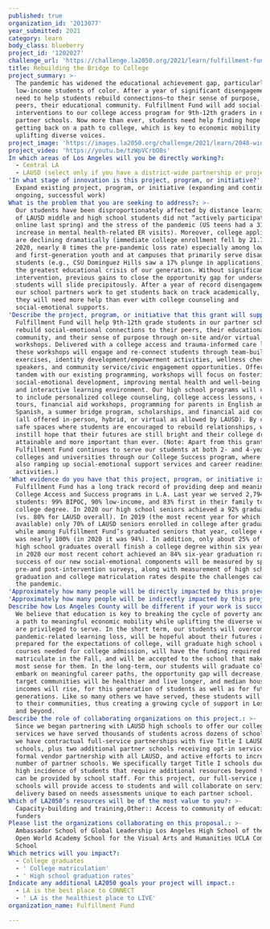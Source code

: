 ```yaml
---
published: true
organization_id: '2013077'
year_submitted: 2021
category: learn
body_class: blueberry
project_id: '1202027'
challenge_url: 'https://challenge.la2050.org/2021/learn/fulfillment-fund/'
title: Rebuilding the Bridge to College
project_summary: >-
  The pandemic has widened the educational achievement gap, particularly among
  low-income students of color. After a year of significant disengagement, we
  need to help students rebuild connections—to their sense of purpose, their
  peers, their educational community. Fulfillment Fund will add social-emotional
  interventions to our college access program for 9th-12th graders in our
  partner schools. Now more than ever, students need help finding hope and
  getting back on a path to college, which is key to economic mobility and
  uplifting diverse voices.
project_image: 'https://images.la2050.org/challenge/2021/learn/2048-wide/fulfillment-fund.jpg'
project_video: 'https://youtu.be/tzWpVCrbO8s'
In which areas of Los Angeles will you be directly working?:
  - Central LA
  - LAUSD (select only if you have a district-wide partnership or project)
'In what stage of innovation is this project, program, or initiative?': >-
  Expand existing project, program, or initiative (expanding and continuing
  ongoing, successful work)
What is the problem that you are seeking to address?: >-
  Our students have been disproportionately affected by distance learning (64%
  of LAUSD middle and high school students did not “actively participate''
  online last spring) and the stress of the pandemic (US teens had a 31%
  increase in mental health-related ER visits). Moreover, college applications
  are declining dramatically (immediate college enrollment fell by 21.7% in
  2020, nearly 8 times the pre-pandemic loss rate) especially among low-income
  and first-generation youth and at campuses that primarily serve disadvantaged
  students (e.g., CSU Dominguez Hills saw a 17% plunge in applications). This is
  the greatest educational crisis of our generation. Without significant
  intervention, previous gains to close the opportunity gap for underserved
  students will slide precipitously. After a year of record disengagement, as
  our school partners work to get students back on track academically, we know
  they will need more help than ever with college counseling and
  social-emotional supports.
'Describe the project, program, or initiative that this grant will support to address the problem identified.': >-
  Fulfillment Fund will help 9th-12th grade students in our partner schools
  rebuild social-emotional connections to their peers, their educational
  community, and their sense of purpose through on-site and/or virtual
  workshops. Delivered with a college access and trauma-informed care lens,
  these workshops will engage and re-connect students through team-building
  exercises, identity development/empowerment activities, wellness checks, guest
  speakers, and community service/civic engagement opportunities. Offered in
  tandem with our existing programming, workshops will focus on fostering
  social-emotional development, improving mental health and well-being in a fun
  and interactive learning environment. Our high school programs will continue
  to include personalized college counseling, college access lessons, college
  tours, financial aid workshops, programming for parents in English and
  Spanish, a summer bridge program, scholarships, and financial aid counseling
  (all offered in-person, hybrid, or virtual as allowed by LAUSD). By creating
  safe spaces where students are encouraged to rebuild relationships, we will
  instill hope that their futures are still bright and their college dreams are
  attainable and more important than ever. (Note: Apart from this grant,
  Fulfillment Fund continues to serve our students at both 2- and 4-year
  colleges and universities through our College Success program, where we are
  also ramping up social-emotional support services and career readiness
  activities.)
'What evidence do you have that this project, program, or initiative is or will be successful, and how will you define and measure success?': >-
  Fulfillment Fund has a long track record of providing deep and meaningful
  College Access and Success programs in L.A. Last year we served 2,794
  students: 99% BIPOC, 90% low-income, and 83% first in their family to earn a
  college degree. In 2020 our high school seniors achieved a 92% graduation rate
  (vs. 80% for LAUSD overall). In 2019 (the most recent year for which data is
  available) only 70% of LAUSD seniors enrolled in college after graduation,
  while among Fulfillment Fund’s graduated seniors that year, college enrollment
  was nearly 100% (in 2020 it was 94%). In addition, only about 25% of LAUSD
  high school graduates overall finish a college degree within six years, while
  in 2020 our most recent cohort achieved an 84% six-year graduation rate. The
  success of our new social-emotional components will be measured by specific
  pre-and post-intervention surveys, along with measurement of high school
  graduation and college matriculation rates despite the challenges caused by
  the pandemic.
'Approximately how many people will be directly impacted by this project, program, or initiative?': '1900'
'Approximately how many people will be indirectly impacted by this project, program, or initiative?': '5700'
Describe how Los Angeles County will be different if your work is successful.: >-
  We believe that education is key to breaking the cycle of poverty and forging
  a path to meaningful economic mobility while uplifting the diverse voices we
  are privileged to serve. In the short term, our students will overcome their
  pandemic-related learning loss, will be hopeful about their futures and
  prepared for the expectations of college, will graduate high school with the
  courses needed for college admission, will have the funding required to
  matriculate in the Fall, and will be accepted to the school that makes the
  most sense for them. In the long-term, our students will graduate college and
  embark on meaningful career paths, the opportunity gap will decrease, our
  target communities will be healthier and live longer, and median household
  incomes will rise, for this generation of students as well as for future
  generations. Like so many others we have served, these students will give back
  to their communities, thus creating a growing cycle of support in Los Angeles
  and beyond.
Describe the role of collaborating organizations on this project.: >-
  Since we began partnering with LAUSD high schools to offer our college access
  services we have served thousands of students across dozens of schools. Today,
  we have contractual full-service partnerships with five Title I LAUSD public
  schools, plus two additional partner schools receiving opt-in services, a
  formal vendor partnership with all LAUSD, and active efforts to increase our
  number of partner schools. We specifically target Title I schools due to the
  high incidence of students that require additional resources beyond that which
  can be provided by school staff. For this project, our full-service partner
  schools will provide access to students and will collaborate on service
  delivery based on needs assessments unique to each partner school.
Which of LA2050’s resources will be of the most value to you?: >-
  Capacity-building and training,Other:: Access to community of education
  funders
Please list the organizations collaborating on this proposal.: >-
  Ambassador School of Global Leadership Los Angeles High School of the Arts New
  Open World Academy School for the Visual Arts and Humanities UCLA Community
  School
Which metrics will you impact?:
  - College graduates
  - ' College matriculation'
  - ' High school graduation rates'
Indicate any additional LA2050 goals your project will impact.:
  - LA is the best place to CONNECT
  - ' LA is the healthiest place to LIVE'
organization_name: Fulfillment Fund

---
```

